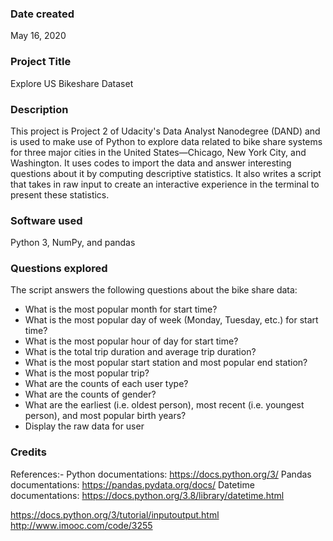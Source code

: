 ### Date created
May 16, 2020

### Project Title
Explore US Bikeshare Dataset

### Description
This project is Project 2 of Udacity's Data Analyst Nanodegree (DAND) and is used to make use of Python to explore data related to bike share systems for three major cities in the United States—Chicago, New York City, and Washington. It uses codes to import the data and answer interesting questions about it by computing descriptive statistics. It also writes a script that takes in raw input to create an interactive experience in the terminal to present these statistics.

### Software used
Python 3, NumPy, and pandas

### Questions explored
The script answers the following questions about the bike share data:
* What is the most popular month for start time?
* What is the most popular day of week (Monday, Tuesday, etc.) for start time?
* What is the most popular hour of day for start time?
* What is the total trip duration and average trip duration?
* What is the most popular start station and most popular end station?
* What is the most popular trip?
* What are the counts of each user type?
* What are the counts of gender?
* What are the earliest (i.e. oldest person), most recent (i.e. youngest person), and most popular birth years?
* Display the raw data for user

### Credits

References:-
Python documentations: https://docs.python.org/3/
Pandas documentations: https://pandas.pydata.org/docs/
Datetime documentations: https://docs.python.org/3.8/library/datetime.html

https://docs.python.org/3/tutorial/inputoutput.html
http://www.imooc.com/code/3255

